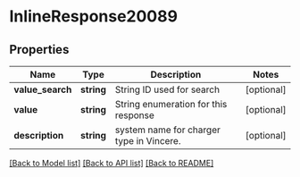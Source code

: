 # InlineResponse20089

## Properties
Name | Type | Description | Notes
------------ | ------------- | ------------- | -------------
**value_search** | **string** | String ID used for search | [optional] 
**value** | **string** | String enumeration for this response | [optional] 
**description** | **string** | system name for charger type in Vincere. | [optional] 

[[Back to Model list]](../../README.md#documentation-for-models) [[Back to API list]](../../README.md#documentation-for-api-endpoints) [[Back to README]](../../README.md)

